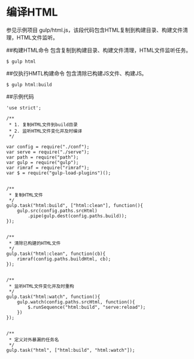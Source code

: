 # 编译HTML
参见示例项目 gulp/html.js，该段代码包含HTML复制到构建目录、构建文件清理，HTML文件监听。

##构建HTML命令
包含复制到构建目录、构建文件清理，HTML文件监听任务。
```
$ gulp html
```

##仅执行HMTL构建命令
包含清除已构建JS文件、构建JS。
```
$ gulp html:build
```
##示例代码
```
'use strict';

/**
 * 1. 复制HTML文件到build目录
 * 2. 监听HTML文件变化并及时编译
 */

var config = require("./conf");
var serve = require("./serve");
var path = require("path");
var gulp = require("gulp");
var rimraf = require("rimraf");
var $ = require("gulp-load-plugins")();


/**
 * 复制HTML文件
 */
gulp.task("html:build", ["html:clean"], function(){
	gulp.src(config.paths.srcHtml)
		.pipe(gulp.dest(config.paths.build));
});


/**
 * 清除已构建的HTML文件
 */
gulp.task("html:clean", function(cb){
	rimraf(config.paths.buildHtml, cb);
});


/**
 * 监听HTML文件变化并及时重构
 */
gulp.task("html:watch", function(){
	gulp.watch(config.paths.srcHtml, function(){
		$.runSequence("html:build", "serve:reload");
	})
});


/**
 * 定义对外暴漏的任务名
 */
gulp.task("html", ["html:build", "html:watch"]);
```
